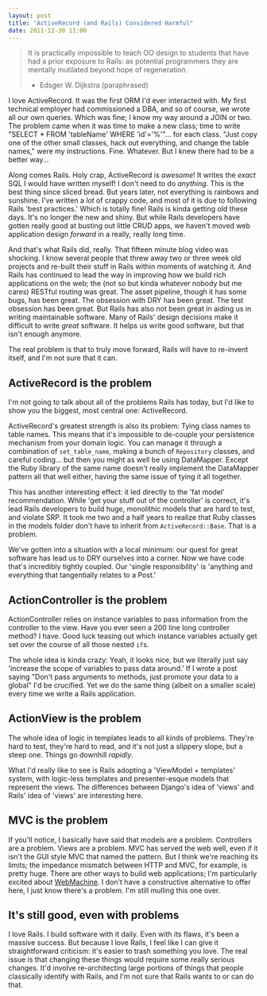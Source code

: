 ```yaml
---
layout: post
title: "ActiveRecord (and Rails) Considered Harmful"
date: 2011-12-30 11:00
---
```


> It is practically impossible to teach OO design to students that have
> had a prior exposure to Rails: as potential programmers they are mentally
> mutilated beyond hope of regeneration.
> 
> - Edsger W. Dijkstra (paraphrased)

I love ActiveRecord. It was the first ORM I'd ever interacted with. My first
technical employer had commissioned a DBA, and so of course, we wrote all our
own queries. Which was fine; I know my way around a JOIN or two. The problem
came when it was time to make a new class; time to write "SELECT * FROM
'tableName' WHERE 'id'='%'"... for each class. "Just copy one of the other
small classes, hack out everything, and change the table names," were my
instructions.  Fine. Whatever. But I knew there had to be a better way...

Along comes Rails. Holy crap, ActiveRecord is _awesome_! It writes the _exact_
SQL I would have written myself! I don't need to do _anything_. This is the
best thing since sliced bread. But years later, not everything is rainbows and
sunshine. I've written a _lot_ of crappy code, and most of it is due to
following Rails 'best practices.' Which is totally fine! Rails is kinda getting
old these days. It's no longer the new and shiny. But while Rails developers
have gotten really good at busting out little CRUD apps, we haven't moved web
application design _forward_ in a really, really long time.

And that's what Rails did, really. That fifteen minute blog video was shocking.
I know several people that threw away two or three week old projects and
re-built their stuff in Rails within moments of watching it. And Rails has
continued to lead the way in improving how we build rich applications on the
web; the (not so but kinda whatever nobody but me cares) RESTful routing was
great. The asset pipeline, though it has some bugs, has been great. The
obsession with DRY has been great. The test obsession has been great. But Rails
has also not been great in aiding us in writing maintainable software. Many of
Rails' design decisions make it difficult to write _great_ software. It helps
us write good software, but that isn't enough anymore.

The real problem is that to truly move forward, Rails will have to re-invent
itself, and I'm not sure that it can.

## ActiveRecord is the problem

I'm not going to talk about all of the problems Rails has today, but I'd like
to show you the biggest, most central one: ActiveRecord.

ActiveRecord's greatest strength is also its problem: Tying class names to
table names. This means that it's impossible to de-couple your persistence
mechanism from your domain logic. You can manage it through a combination of
`set_table_name`, making a bunch of `Repository` classes, and careful coding...
but then you might as well be using DataMapper. Except the Ruby library of the
same name doesn't really implement the DataMapper pattern all that well either,
having the same issue of tying it all together.

This has another interesting effect: it led directly to the 'fat model'
recommendation. While 'get your stuff out of the controller' is correct, it's
lead Rails developers to build huge, monolithic models that are hard to test,
and violate SRP. It took me two and a half years to realize that Ruby classes
in the models folder don't have to inherit from `ActiveRecord::Base`. That
is a problem.

We've gotten into a situation with a local minimum: our quest for great software
has lead us to DRY ourselves into a corner. Now we have code that's incredibly
tightly coupled. Our 'single responsibility' is 'anything and everything that
tangentially relates to a Post.'

## ActionController is the problem

ActionController relies on instance variables to pass information from the
controller to the view. Have you ever seen a 200 line long controller method?
I have. Good luck teasing out which instance variables actually get set over the
course of all those nested `if`s.

The whole idea is kinda crazy: Yeah, it looks nice, but we literally just say
'increase the scope of variables to pass data around.' If I wrote a post saying
"Don't pass arguments to methods, just promote your data to a global" I'd be
crucified. Yet we do the same thing (albeit on a smaller scale) every time we
write a Rails application.

## ActionView is the problem

The whole idea of logic in templates leads to all kinds of problems. They're
hard to test, they're hard to read, and it's not just a slippery slope, but a
steep one. Things go downhill _rapidly_.

What I'd really like to see is Rails adopting a 'ViewModel + templates' system,
with logic-less templates and presenter-esque models that represent the views.
The differences between Django's idea of 'views' and Rails' idea of 'views' are
interesting here.

## MVC is the problem

If you'll notice, I basically have said that models are a problem. Controllers
are a problem. Views are a problem. MVC has served the web well, even if it
isn't the GUI style MVC that named the pattern. But I think we're reaching its
limits; the impedance mismatch between HTTP and MVC, for example, is pretty
huge. There are other ways to build web applications; I'm particularly excited
about [WebMachine](http://rubyconf-webmachine.heroku.com/). I don't have a
constructive alternative to offer here, I just know there's a problem. I'm still
mulling this one over.

## It's still good, even with problems

I love Rails. I build software with it daily. Even with its flaws, it's been a
massive success. But because I love Rails, I feel like I can give it
straightforward criticism: it's easier to trash something you love. The real issue
is that changing these things would require some really serious changes. It'd
involve re-architecting large portions of things that people classically identify
with Rails, and I'm not sure that Rails wants to or can do that.
